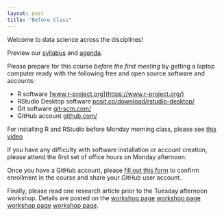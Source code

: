 ```yaml
---
layout: post
title: "Before Class"
---
```


Welcome to data science across the disciplines!

Preview our [syllabus]({{site.baseurl}}/syllabus.html) and [agenda]({{site.baseurl}}/agenda.html).

Please prepare for this course *before the first meeting* by getting a laptop computer ready with the following free and open source software and accounts:

- R software [www.r-project.org](https://www.r-project.org/)
- RStudio Desktop software [posit.co/download/rstudio-desktop/](https://posit.co/download/rstudio-desktop/)
- Git software [git-scm.com/](https://git-scm.com/)
- GitHub account [github.com/](https://github.com/)

For installing R and RStudio before Monday morning class, please see [this video](https://drive.google.com/file/d/1OicG9Vc3GOE15eN3AbJq4qEBZXWo9qf9/view)

If you have any difficulty with software installation or account creation, please attend the first set of office hours on Monday afternoon.

Once you have a GitHub account, please [fill out this form](https://forms.gle/4tWobsz8NEoCkasM7) to confirm enrollment in the course and share your GitHub user account.

Finally, please read one research article prior to the Tuesday afternoon workshop. Details are posted on the [workshop page](/2025/01/07/git-markdown) [workshop page](2025/01/07/git-markdown) [workshop page]({{site.baseurl}}/2025/01/07/git-markdown) [workshop page]({{site.baseurl}}/2025/01/07/git-markdown.html).